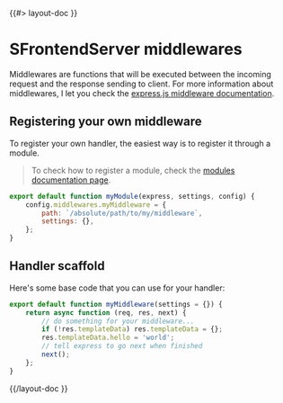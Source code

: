 <!--
/**
 * @name            Middlewares
 * @namespace       doc.servers
 * @type            Markdown
 * @platform        md
 * @status          stable
 * @menu            Documentation / Servers           /doc/servers/middlewares
 *
 * @since           2.0.0
 * @author    Olivier Bossel <olivier.bossel@gmail.com> (https://coffeekraken.io)
 */
-->

{{#> layout-doc }}

# SFrontendServer middlewares

Middlewares are functions that will be executed between the incoming request and the response sending to client. For more information about middlewares, I let you check the [express.js middleware documentation](https://expressjs.com/en/guide/using-middleware.html).

## Registering your own middleware

To register your own handler, the easiest way is to register it through a module.

> To check how to register a module, check the [modules documentation page](/doc/servers/modules).

```js
export default function myModule(express, settings, config) {
    config.middlewares.myMiddleware = {
        path: `/absolute/path/to/my/middleware`,
        settings: {},
    };
}
```

## Handler scaffold

Here's some base code that you can use for your handler:

```js
export default function myMiddleware(settings = {}) {
    return async function (req, res, next) {
        // do something for your middleware...
        if (!res.templateData) res.templateData = {};
        res.templateData.hello = 'world';
        // tell express to go next when finished
        next();
    };
}
```

{{/layout-doc }}
